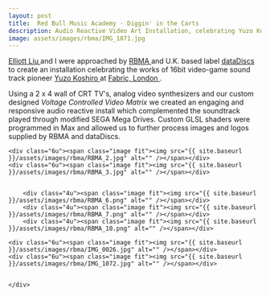 ```yaml
---
layout: post
title:  Red Bull Music Academy - Diggin' in the Carts
description: Audio Reactive Video Art Installation, celebrating Yuzo Koshiro's works at Fabric, London 2017.
image: assets/images/rbma/IMG_1071.jpg
---
```


<a href = "http://www.elliottliu.com/"> Elliott Liu </a> and I were approached by <a href = "http://www.redbullmusicacademy.com/"> RBMA </a> and U.K. based label <a href = "https://bit.ly/2LVxzAA"> dataDiscs </a> to create an installation celebrating the works of 16bit video-game sound track pioneer <a href = "https://bit.ly/2sEb8XQ"> Yuzo Koshiro </a> at <a href = "https://www.fabriclondon.com/"> Fabric, London </a>.

Using a 2 x 4 wall of CRT TV's, analog video synthesizers and our custom designed *Voltage Controlled Video Matrix* we created an engaging and responsive audio reactive install which complemented the soundtrack played through modified SEGA Mega Drives. Custom GLSL shaders were programmed in Max and allowed us to further process images and logos supplied by RBMA and dataDiscs.

<div class="box alt">
	<div class="row 50% uniform">

    <div class="6u"><span class="image fit"><img src="{{ site.baseurl }}/assets/images/rbma/RBMA_2.jpg" alt="" /></span></div>
    <div class="6u"><span class="image fit"><img src="{{ site.baseurl }}/assets/images/rbma/RBMA_3.jpg" alt="" /></span></div>


		<div class="4u"><span class="image fit"><img src="{{ site.baseurl }}/assets/images/rbma/RBMA_6.png" alt="" /></span></div>
		<div class="4u"><span class="image fit"><img src="{{ site.baseurl }}/assets/images/rbma/RBMA_7.png" alt="" /></span></div>
    	<div class="4u"><span class="image fit"><img src="{{ site.baseurl }}/assets/images/rbma/RBMA_10.png" alt="" /></span></div>

    <div class="6u"><span class="image fit"><img src="{{ site.baseurl }}/assets/images/rbma/IMG_0026.jpg" alt="" /></span></div>
    <div class="6u"><span class="image fit"><img src="{{ site.baseurl }}/assets/images/rbma/IMG_1072.jpg" alt="" /></span></div>


	</div>
</div>
